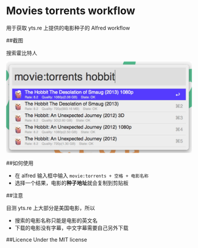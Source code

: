 Movies torrents workflow
====

用于获取 yts.re 上提供的电影种子的 Alfred workflow

##截图

搜索霍比特人

![screenshot](https://raw.githubusercontent.com/vitoziv/movies-torrents-workflow/master/screenshot.png)

##如何使用
- 在 alfred 输入框中输入 `movie:torrents + 空格 + 电影名称`
- 选择一个结果，电影的**种子地址**就会复制到剪贴板

##注意

目测 yts.re 上大部分是美国电影，所以

- 搜索的电影名称只能是电影的英文名
- 下载的电影没有字幕，中文字幕需要自己另外下载

##Licence
Under the MIT license
